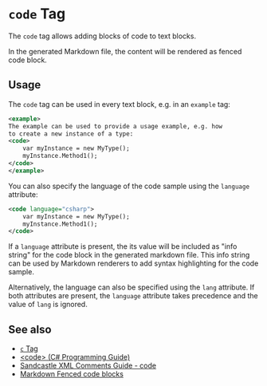 # `code` Tag

The `code` tag allows adding blocks of code to text blocks.

In the generated Markdown file, the content will be rendered as fenced code block.

## Usage

The `code` tag can be used in every text block, e.g. in an `example` tag:

```xml
<example>
The example can be used to provide a usage example, e.g. how
to create a new instance of a type:
<code>
    var myInstance = new MyType();
    myInstance.Method1();
</code>
</example>
```

You can also specify the language of the code sample using the `language`
attribute:

```xml
<code language="csharp">
    var myInstance = new MyType();
    myInstance.Method1();
</code>
```

If a `language` attribute is present, the its value will be included as
"info string" for the code block in the generated markdown file. This info
string can be used by Markdown renderers to add syntax highlighting for the code
sample.

Alternatively, the language can also be specified using the `lang` attribute.
If both attributes are present, the `language` attribute takes precedence and
the value of `lang` is ignored.

## See also

- [`c` Tag](./c.md)
- [\<code\> (C# Programming Guide)](https://docs.microsoft.com/en-us/dotnet/csharp/programming-guide/xmldoc/code)
- [Sandcastle XML Comments Guide - code](http://ewsoftware.github.io/XMLCommentsGuide/html/1abd1992-e3d0-45b4-b43d-91fcfc5e5574.htm)
- [Markdown Fenced code blocks](https://spec.commonmark.org/0.29/#fenced-code-blocks)
